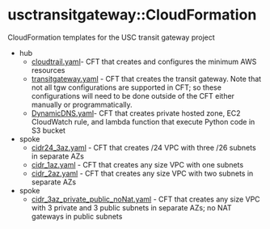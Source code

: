 # usctransitgateway::CloudFormation 
CloudFormation templates for the USC transit gateway project
- hub  
  - [cloudtrail.yaml](hub/cloudtrail.yaml)- CFT that creates and configures the minimum AWS resources
  - [transitgateway.yaml](hub/transitgateway.yaml) - CFT that creates the transit gateway.  Note that not all tgw configurations are supported in CFT; so these configurations will need to be done outside of the CFT either manually or programmatically.
  - [DynamicDNS.yaml](hub/DynamicDNS.yaml)- CFT that creates private hosted zone, EC2 CloudWatch rule, and lambda function that execute Python code in S3 bucket
- spoke
  - [cidr24_3az.yaml](spoke/cidr24_3az.yaml) - CFT that creates /24 VPC with three /26 subnets in separate AZs
  - [cidr_1az.yaml](spoke/cidr_2az.yaml) - CFT that creates any size VPC with one subnets
  - [cidr_2az.yaml](spoke/cidr_2az.yaml) - CFT that creates any size VPC with two subnets in separate AZs
- spoke
  - [cidr_3az_private_public_noNat.yaml](inline_fortinet/cidr_3az_private_public_noNat.yml) - CFT that creates any size VPC with 3 private and 3 public subnets in separate AZs; no NAT gateways in public subnets


